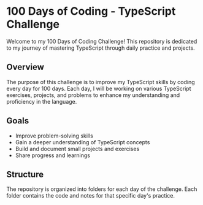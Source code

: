 # 100 Days of Coding - TypeScript Challenge

Welcome to my 100 Days of Coding Challenge! This repository is dedicated to my journey of mastering TypeScript through daily practice and projects.

## Overview

The purpose of this challenge is to improve my TypeScript skills by coding every day for 100 days. Each day, I will be working on various TypeScript exercises, projects, and problems to enhance my understanding and proficiency in the language.

## Goals

- Improve problem-solving skills
- Gain a deeper understanding of TypeScript concepts
- Build and document small projects and exercises
- Share progress and learnings

## Structure

The repository is organized into folders for each day of the challenge. Each folder contains the code and notes for that specific day's practice.

